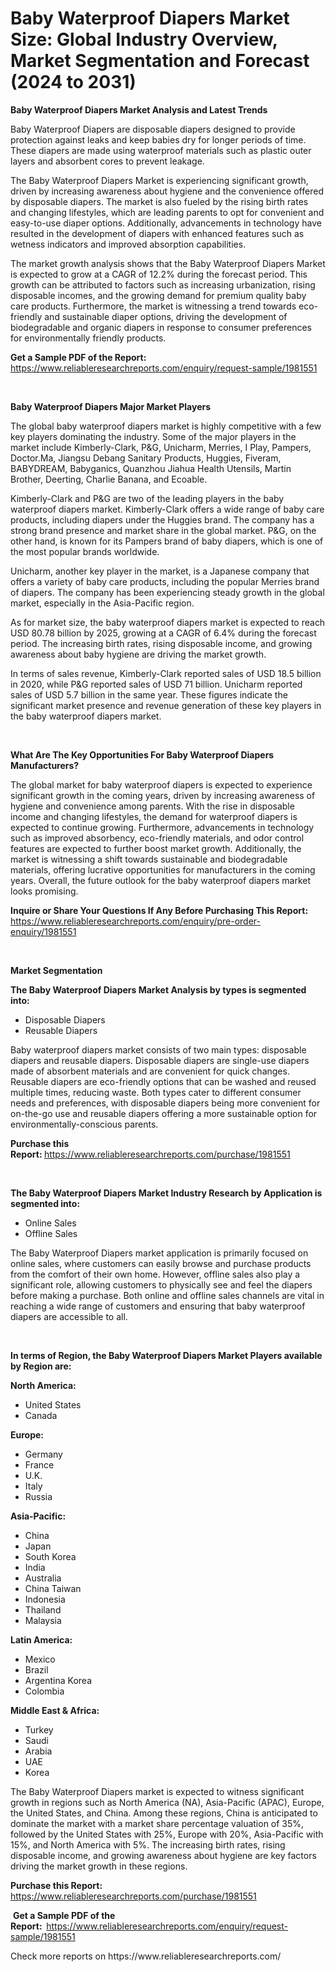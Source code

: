 <p><h1>Baby Waterproof Diapers Market Size: Global Industry Overview, Market Segmentation and Forecast (2024 to 2031)</h1></p><p><strong>Baby Waterproof Diapers Market Analysis and Latest Trends</strong></p>
<p><p>Baby Waterproof Diapers are disposable diapers designed to provide protection against leaks and keep babies dry for longer periods of time. These diapers are made using waterproof materials such as plastic outer layers and absorbent cores to prevent leakage.</p><p>The Baby Waterproof Diapers Market is experiencing significant growth, driven by increasing awareness about hygiene and the convenience offered by disposable diapers. The market is also fueled by the rising birth rates and changing lifestyles, which are leading parents to opt for convenient and easy-to-use diaper options. Additionally, advancements in technology have resulted in the development of diapers with enhanced features such as wetness indicators and improved absorption capabilities.</p><p>The market growth analysis shows that the Baby Waterproof Diapers Market is expected to grow at a CAGR of 12.2% during the forecast period. This growth can be attributed to factors such as increasing urbanization, rising disposable incomes, and the growing demand for premium quality baby care products. Furthermore, the market is witnessing a trend towards eco-friendly and sustainable diaper options, driving the development of biodegradable and organic diapers in response to consumer preferences for environmentally friendly products.</p></p>
<p><strong>Get a Sample PDF of the Report:&nbsp;</strong> <a href="https://www.reliableresearchreports.com/enquiry/request-sample/1981551">https://www.reliableresearchreports.com/enquiry/request-sample/1981551</a></p>
<p>&nbsp;</p>
<p><strong>Baby Waterproof Diapers Major Market Players</strong></p>
<p><p>The global baby waterproof diapers market is highly competitive with a few key players dominating the industry. Some of the major players in the market include Kimberly-Clark, P&G, Unicharm, Merries, I Play, Pampers, Doctor.Ma, Jiangsu Debang Sanitary Products, Huggies, Fiveram, BABYDREAM, Babyganics, Quanzhou Jiahua Health Utensils, Martin Brother, Deerting, Charlie Banana, and Ecoable.</p><p>Kimberly-Clark and P&G are two of the leading players in the baby waterproof diapers market. Kimberly-Clark offers a wide range of baby care products, including diapers under the Huggies brand. The company has a strong brand presence and market share in the global market. P&G, on the other hand, is known for its Pampers brand of baby diapers, which is one of the most popular brands worldwide.</p><p>Unicharm, another key player in the market, is a Japanese company that offers a variety of baby care products, including the popular Merries brand of diapers. The company has been experiencing steady growth in the global market, especially in the Asia-Pacific region.</p><p>As for market size, the baby waterproof diapers market is expected to reach USD 80.78 billion by 2025, growing at a CAGR of 6.4% during the forecast period. The increasing birth rates, rising disposable income, and growing awareness about baby hygiene are driving the market growth.</p><p>In terms of sales revenue, Kimberly-Clark reported sales of USD 18.5 billion in 2020, while P&G reported sales of USD 71 billion. Unicharm reported sales of USD 5.7 billion in the same year. These figures indicate the significant market presence and revenue generation of these key players in the baby waterproof diapers market.</p></p>
<p>&nbsp;</p>
<p><strong>What Are The Key Opportunities For Baby Waterproof Diapers Manufacturers?</strong></p>
<p><p>The global market for baby waterproof diapers is expected to experience significant growth in the coming years, driven by increasing awareness of hygiene and convenience among parents. With the rise in disposable income and changing lifestyles, the demand for waterproof diapers is expected to continue growing. Furthermore, advancements in technology such as improved absorbency, eco-friendly materials, and odor control features are expected to further boost market growth. Additionally, the market is witnessing a shift towards sustainable and biodegradable materials, offering lucrative opportunities for manufacturers in the coming years. Overall, the future outlook for the baby waterproof diapers market looks promising.</p></p>
<p><strong>Inquire or Share Your Questions If Any Before Purchasing This Report:</strong> <a href="https://www.reliableresearchreports.com/enquiry/pre-order-enquiry/1981551">https://www.reliableresearchreports.com/enquiry/pre-order-enquiry/1981551</a></p>
<p>&nbsp;</p>
<p><strong>Market Segmentation</strong></p>
<p><strong>The Baby Waterproof Diapers Market Analysis by types is segmented into:</strong></p>
<p><ul><li>Disposable Diapers</li><li>Reusable Diapers</li></ul></p>
<p><p>Baby waterproof diapers market consists of two main types: disposable diapers and reusable diapers. Disposable diapers are single-use diapers made of absorbent materials and are convenient for quick changes. Reusable diapers are eco-friendly options that can be washed and reused multiple times, reducing waste. Both types cater to different consumer needs and preferences, with disposable diapers being more convenient for on-the-go use and reusable diapers offering a more sustainable option for environmentally-conscious parents.</p></p>
<p><strong>Purchase this Report:&nbsp;</strong><a href="https://www.reliableresearchreports.com/purchase/1981551">https://www.reliableresearchreports.com/purchase/1981551</a></p>
<p>&nbsp;</p>
<p><strong>The Baby Waterproof Diapers Market Industry Research by Application is segmented into:</strong></p>
<p><ul><li>Online Sales</li><li>Offline Sales</li></ul></p>
<p><p>The Baby Waterproof Diapers market application is primarily focused on online sales, where customers can easily browse and purchase products from the comfort of their own home. However, offline sales also play a significant role, allowing customers to physically see and feel the diapers before making a purchase. Both online and offline sales channels are vital in reaching a wide range of customers and ensuring that baby waterproof diapers are accessible to all.</p></p>
<p>&nbsp;</p>
<p><strong>In terms of Region, the Baby Waterproof Diapers Market Players available by Region are:</strong></p>
<p>
    <p> <strong> North America: </strong>
        <ul>
            <li>United States</li>
            <li>Canada</li>
        </ul>
        </p> 
    <p> <strong> Europe: </strong>
        <ul>
            <li>Germany</li>
            <li>France</li>
            <li>U.K.</li>
            <li>Italy</li>
            <li>Russia</li>
        </ul>
        </p> 
    <p> <strong> Asia-Pacific: </strong>
        <ul>
            <li>China</li>
            <li>Japan</li>
            <li>South Korea</li>
            <li>India</li>
            <li>Australia</li>
            <li>China Taiwan</li>
            <li>Indonesia</li>
            <li>Thailand</li>
            <li>Malaysia</li>
        </ul>
        </p> 
    <p> <strong> Latin America: </strong>
        <ul>
            <li>Mexico</li>
            <li>Brazil</li>
            <li>Argentina Korea</li>
            <li>Colombia</li>
        </ul>
        </p> 
    <p> <strong> Middle East & Africa: </strong>
        <ul>
            <li>Turkey</li>
            <li>Saudi</li>
            <li>Arabia</li>
            <li>UAE</li>
            <li>Korea</li>
        </ul>
    </p>
    </p>
<p><p>The Baby Waterproof Diapers market is expected to witness significant growth in regions such as North America (NA), Asia-Pacific (APAC), Europe, the United States, and China. Among these regions, China is anticipated to dominate the market with a market share percentage valuation of 35%, followed by the United States with 25%, Europe with 20%, Asia-Pacific with 15%, and North America with 5%. The increasing birth rates, rising disposable income, and growing awareness about hygiene are key factors driving the market growth in these regions.</p></p>
<p><strong>Purchase this Report: </strong><a href="https://www.reliableresearchreports.com/purchase/1981551">https://www.reliableresearchreports.com/purchase/1981551</a></p>
<p>&nbsp;<strong>Get a Sample PDF of the Report:&nbsp;&nbsp;</strong><a href="https://www.reliableresearchreports.com/enquiry/request-sample/1981551">https://www.reliableresearchreports.com/enquiry/request-sample/1981551</a></p>
<p><strong></strong></p>
<p>Check more reports on https://www.reliableresearchreports.com/</p>